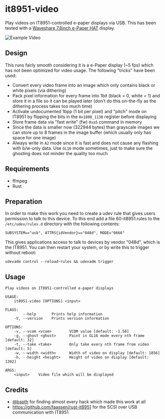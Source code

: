 # it8951-video

Play videos on IT8951-controlled e-paper displays via USB. This has been tested with a [Waveshare 7.8inch e-Paper HAT](https://www.waveshare.com/wiki/7.8inch_e-Paper_HAT) display.

![Example Video](example.gif)

## Design

This runs fairly smooth considering it is a e-Paper display (~5 fps) which has not been optimized for video usage. The following "tricks" have been used:

* Convert every video frame into an image which only contains black or white pixels (via dithering)
* Pack pixel information for every frame into 1bit (black = 0, white = 1) and store it in a file so it can be played later (don't do this on-the-fly as the dithering process takes too much time)
* Activate undocumented 1bpp (1 bit per pixel) and "pitch" mode on IT8951 by flipping the bits in the `0x1800_1138` register before displaying
* Store frame data via "fast write" (fw) `0xa5` command in memory
* Since the data is smaller now (322944 bytes) than grayscale images we can store up to 8 frames in the image buffer (which usually only has space for one image)
* Always write in `A2` mode since it is fast and does not cause any flashing with b/w-only data. Use `GL16` mode sometimes, just to make sure the ghosting does not minder the quality too much

## Requirements

* ffmpeg
* Rust

## Preparation

In order to make this work you need to create a udev rule that gives users permission to talk to this device. To this end add a file 60-it8951.rules to the `/etc/udev/rules.d` directory with the following contents:

```
SUBSYSTEM=="usb", ATTRS{idVendor}=="048d", MODE="0666"
```

This gives applications access to talk to devices by vendor "048d", which is the IT8951. You can then restart your system, or by write this to trigger without reboot:

```
udevadm control --reload-rules && udevadm trigger
```

## Usage

```
Play videos on IT8951-controlled e-paper displays

USAGE:
    it8951-video [OPTIONS] <input>

FLAGS:
        --help       Prints help information
    -V, --version    Prints version information

OPTIONS:
    -v, --vcom <vcom>        VCOM value [default: -1.58]
    -g, --ghost <ghost>      Paint in GL16 mode every nth frame [default: 32]
    -t, --take <take>        Only take every nth frame from video [default: 5]
    -w, --width <width>      Width of video on display [default: 1856]
    -h, --height <height>    Height of video on display [default: 1392]

ARGS:
    <input>    Video file which will be displayed
```

## Credits

* [@bspth](https://github.com/bspth) for finding almost every hack which made this work at all
* https://github.com/faassen/rust-it8951 for the SCSI over USB communication with IT8951
